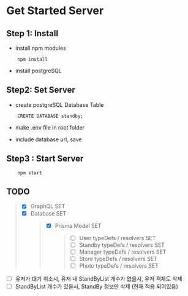 # Get Started Server

## Step 1: Install

- install npm modules

```
    npm install
```

- install postgreSQL

## Step2: Set Server

- create postgreSQL Database Table

```
    CREATE DATABASE standby;
```

- make .env file in root folder

- include database url, save

## Step3 : Start Server

```
    npm start
```

## TODO

> - [x] GraphQL SET
> - [x] Database SET
>   > - [x] Prisma Model SET
>   >   > - [ ] User typeDefs / resolvers SET
>   >   > - [ ] Standby typeDefs / resolvers SET
>   >   > - [ ] Manager typeDefs / resolvers SET
>   >   > - [ ] Store typeDefs / resolvers SET
>   >   > - [ ] Photo typeDefs / resolvers SET

- [ ] 유저가 대기 취소시, 유저 내 StandByList 개수가 없을시, 유저 객체도 삭제
- [ ] StandByList 개수가 있을시, StandBy 정보만 삭제 (현재 적용 되어있음)
